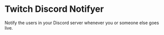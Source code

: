 # Twitch Discord Notifyer
 Notify the users in your Discord server whenever you or someone else goes live.
